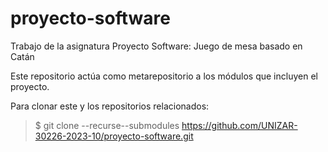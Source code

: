 # proyecto-software
Trabajo de la asignatura Proyecto Software: Juego de mesa basado en Catán

Este repositorio actúa como metarepositorio a los módulos que incluyen el proyecto.

Para clonar este y los repositorios relacionados:

> $ git clone --recurse--submodules https://github.com/UNIZAR-30226-2023-10/proyecto-software.git
